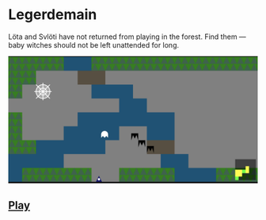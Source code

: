 # Legerdemain

Löta and Svlöti have not returned from playing in the forest. Find
them — baby witches should not be left unattended for long.

<img src="./src/v2/media/demo.png" />

<h2>
  <a href="https://jzwood.science/legerdemain/tutorial">Play</a>
</h2>
